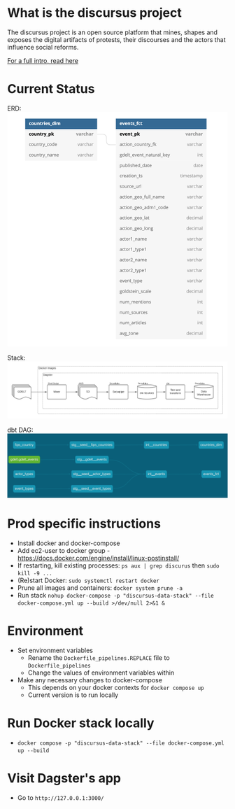 # What is the discursus project
The discursus project is an open source platform that mines, shapes and exposes the digital artifacts of protests, their discourses and the actors that influence social reforms.

[For a full intro, read here](https://www.olivierdupuis.com/introducing-discursus-io/)


# Current Status
ERD:
![ERD](images/discursus_core_erd.png "ERD")

Stack:
![Stack](images/discursus_core_stack.png "Stack")

dbt DAG:
![dbt DAG](images/discursus_core_dbt_dag.png "dbt DAG")


# Prod specific instructions
* Install docker and docker-compose
* Add ec2-user to docker group - https://docs.docker.com/engine/install/linux-postinstall/
* If restarting, kill existing processes: `ps aux | grep discurus` then `sudo kill -9 ...`
* (Re)start Docker: `sudo systemctl restart docker`
* Prune all images and containers: `docker system prune -a`
* Run stack `nohup docker-compose -p "discursus-data-stack" --file docker-compose.yml up --build >/dev/null 2>&1 &`

# Environment
* Set environment variables
    * Rename the `Dockerfile_pipelines.REPLACE` file to `Dockerfile_pipelines`
    * Change the values of environment variables within
* Make any necessary changes to docker-compose
    * This depends on your docker contexts for `docker compose up`
    * Current version is to run locally

# Run Docker stack locally
* `docker compose -p "discursus-data-stack" --file docker-compose.yml up --build`

# Visit Dagster's app
* Go to `http://127.0.0.1:3000/`
